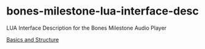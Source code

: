 # bones-milestone-lua-interface-desc
LUA Interface Description for the Bones Milestone Audio Player

[Basics and Structure](doc/basics-and-structure.md)
